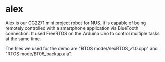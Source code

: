# alex
Alex is our CG2271 mini project robot for NUS. 
It is capable of being remotely controlled with a smartphone application via BlueTooth connection.
It used FreeRTOS on the Arduino Uno to control multiple tasks at the same time.

The files we used for the demo are "RTOS mode/AlexRTOS_v1.0.cpp" and "RTOS mode/BT06_backup.aia". 
